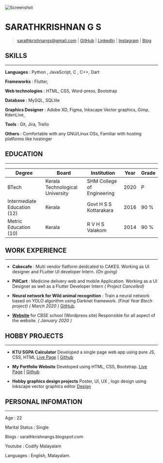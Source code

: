 
![Screenshot](Resume-Header.jpeg)

# SARATHKRISHNAN G S
> [sarathkrishnangs@gmail.com](mailto:sarathkrishnangs@gmail.com)
  | 
  [GitHub](https://github.com/Sarathkrishnan)
  | 
  [LinkedIn](https://www.linkedin.com/in/sarath-krishnan-g-s-aa9b19147/)
  | 
  [Instagram](https://www.instagram.com/sarathkrishnan.gs/)
  | 
  [Blog](https://sarathkrishnangs.blogspot.com/)



## SKILLS
---
**Languages**
: Python , JavaScript, C , C++, Dart

**Frameworks**
: Flutter, 

**Web technologies**
: HTML, CSS, Word-press, Bootstrap

**Database**
: MySQL,  SQLlite

**Graphics Designer**
: Adobe XD, Figma, Inkscape Vector graphics, Gimp, KdenLive,

**Tools**
: Git, Jira, Trello


**Others**
: Comfortable with any GNU/Linux OSs, Familiar with hosting platforms like hostinger



## EDUCATION
---
Degree | Board | Institution | Year | Grade
------------ | ------------- | ------------ | ------------- | -------------
BTech | Kerala Technological University | SHM College of Engineering	| 2020 | P
Intermediate Education (12) | Kerala | Govt H S S Kottarakara | 2016 | 90 %
Metric Education (10) | Kerala | R V H S Valakom | 2014 | 90 %

## WORK EXPERIENCE
---
- **Cakecafe**
: Multi vendor flatform deidcated to CAKES. Working as UI designer and FLutter UI developer Intern. *(On going)* 

- **PillCart**
: Medicine delivery web and mobile Application. Working as     a UI Designer as well as a Flutter Developer Intern *( Project Cancelled)*     

- **Neural     network for Wild animal recognition**
: Train a     neural network based on YOLO algorithm using Darknet framework. *(Final Year Btech project)    ( March 2020 )* [GitHub](https://github.com/Sarathkrishnan/yolo-meta).

- **[Website](https://tdbcskadakkal.in/)** for CBSE school (Wordpress site) Responsible     for all aspect of the website. *( January 2020 )*


## HOBBY PROJECTS
---       
     
- **KTU SGPA Calculator** Developed a     single page web app using pure JS, CSS, HTML
[Live Page](https://sarathkrishnan.github.io/ktu-cgpa-calculator/)  | [Github](https://github.com/Sarathkrishnan/ktu-cgpa-calculator)

- **My Portfolio Website** Developed     using HTML, CSS, Bootstrap.
[Live Page](https://sarathkrishnan.github.io/portfolio/)  | [Github](https://github.com/Sarathkrishnan/portfolio)

- **Hobby     graphics design projects** Poster, UI,     UX , logo design using Inkscape vector graphics editor
[Design](https://sarathkrishnangs.blogspot.com/search/label/design)


## PERSONAL INFOMATION
---
Age
: 22

Marital Status
: Single

Blogs
: sarathkrishnangs.blogspot.com

Youtube
: Codify Malayalam

Languages
: English, Malayalam.





